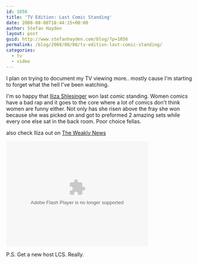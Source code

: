 ```yaml
---
id: 1056
title: 'TV Edition: Last Comic Standing'
date: 2008-08-08T18:44:15+00:00
author: Stefan Hayden
layout: post
guid: http://www.stefanhayden.com/blog/?p=1056
permalink: /blog/2008/08/08/tv-edition-last-comic-standing/
categories:
  - tv
  - video
---
```

I plan on trying to document my TV viewing more.. mostly cause I'm starting to forget what the hell I've been watching.

I'm so happy that <a href="http://www.myspace.com/ilizawithani">Iliza Shlesinger</a> won last comic standing. Women comics have a bad rap and it goes to the core where a lot of comics don't think women are funny either. Not only has she risen above the fray she won because she was picked on and got to preformed 2 amazing sets while every one else sat in the back room. Poor choice fellas.

also check Iliza out on <a href="http://www.thestream.tv/series.php?s=16">The Weakly News</a>

<object type="application/x-shockwave-flash" data="http://widgets.nbc.com/o/4727a250e66f9723/489cd84c6e3d09bc/4894cf04452ae436/ea9a7797" id="W4727a250e66f9723489cd84c6e3d09bc" height="283" width="384"><param value="http://widgets.nbc.com/o/4727a250e66f9723/489cd84c6e3d09bc/4894cf04452ae436/ea9a7797" name="movie"/><param value="transparent" name="wmode"/><param value="all" name="allowNetworking"/><param value="always" name="allowScriptAccess"/></object>

P.S. Get a new host LCS. Really.